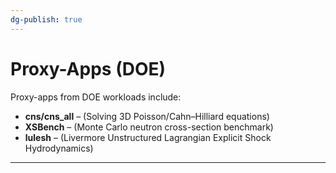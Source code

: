 ```yaml
---
dg-publish: true
---
```


# Proxy-Apps (DOE)

Proxy-apps from DOE workloads include:

- **cns/cns_all** – (Solving 3D Poisson/Cahn–Hilliard equations)
- **XSBench** – (Monte Carlo neutron cross-section benchmark)
- **lulesh** – (Livermore Unstructured Lagrangian Explicit Shock Hydrodynamics)

---
